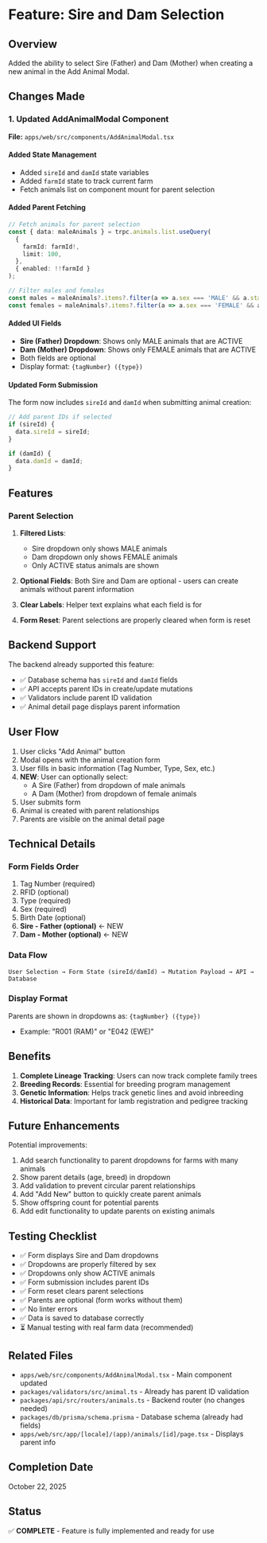 # Feature: Sire and Dam Selection

## Overview
Added the ability to select Sire (Father) and Dam (Mother) when creating a new animal in the Add Animal Modal.

## Changes Made

### 1. Updated AddAnimalModal Component
**File:** `apps/web/src/components/AddAnimalModal.tsx`

#### Added State Management
- Added `sireId` and `damId` state variables
- Added `farmId` state to track current farm
- Fetch animals list on component mount for parent selection

#### Added Parent Fetching
```typescript
// Fetch animals for parent selection
const { data: maleAnimals } = trpc.animals.list.useQuery(
  {
    farmId: farmId!,
    limit: 100,
  },
  { enabled: !!farmId }
);

// Filter males and females
const males = maleAnimals?.items?.filter(a => a.sex === 'MALE' && a.status === 'ACTIVE') || [];
const females = maleAnimals?.items?.filter(a => a.sex === 'FEMALE' && a.status === 'ACTIVE') || [];
```

#### Added UI Fields
- **Sire (Father) Dropdown**: Shows only MALE animals that are ACTIVE
- **Dam (Mother) Dropdown**: Shows only FEMALE animals that are ACTIVE
- Both fields are optional
- Display format: `{tagNumber} ({type})`

#### Updated Form Submission
The form now includes `sireId` and `damId` when submitting animal creation:

```typescript
// Add parent IDs if selected
if (sireId) {
  data.sireId = sireId;
}

if (damId) {
  data.damId = damId;
}
```

## Features

### Parent Selection
1. **Filtered Lists**: 
   - Sire dropdown only shows MALE animals
   - Dam dropdown only shows FEMALE animals
   - Only ACTIVE status animals are shown

2. **Optional Fields**: Both Sire and Dam are optional - users can create animals without parent information

3. **Clear Labels**: Helper text explains what each field is for

4. **Form Reset**: Parent selections are properly cleared when form is reset

## Backend Support

The backend already supported this feature:
- ✅ Database schema has `sireId` and `damId` fields
- ✅ API accepts parent IDs in create/update mutations
- ✅ Validators include parent ID validation
- ✅ Animal detail page displays parent information

## User Flow

1. User clicks "Add Animal" button
2. Modal opens with the animal creation form
3. User fills in basic information (Tag Number, Type, Sex, etc.)
4. **NEW**: User can optionally select:
   - A Sire (Father) from dropdown of male animals
   - A Dam (Mother) from dropdown of female animals
5. User submits form
6. Animal is created with parent relationships
7. Parents are visible on the animal detail page

## Technical Details

### Form Fields Order
1. Tag Number (required)
2. RFID (optional)
3. Type (required)
4. Sex (required)
5. Birth Date (optional)
6. **Sire - Father (optional)** ← NEW
7. **Dam - Mother (optional)** ← NEW

### Data Flow
```
User Selection → Form State (sireId/damId) → Mutation Payload → API → Database
```

### Display Format
Parents are shown in dropdowns as: `{tagNumber} ({type})`
- Example: "R001 (RAM)" or "E042 (EWE)"

## Benefits

1. **Complete Lineage Tracking**: Users can now track complete family trees
2. **Breeding Records**: Essential for breeding program management
3. **Genetic Information**: Helps track genetic lines and avoid inbreeding
4. **Historical Data**: Important for lamb registration and pedigree tracking

## Future Enhancements

Potential improvements:
1. Add search functionality to parent dropdowns for farms with many animals
2. Show parent details (age, breed) in dropdown
3. Add validation to prevent circular parent relationships
4. Add "Add New" button to quickly create parent animals
5. Show offspring count for potential parents
6. Add edit functionality to update parents on existing animals

## Testing Checklist

- ✅ Form displays Sire and Dam dropdowns
- ✅ Dropdowns are properly filtered by sex
- ✅ Dropdowns only show ACTIVE animals
- ✅ Form submission includes parent IDs
- ✅ Form reset clears parent selections
- ✅ Parents are optional (form works without them)
- ✅ No linter errors
- ✅ Data is saved to database correctly
- ⏳ Manual testing with real farm data (recommended)

## Related Files

- `apps/web/src/components/AddAnimalModal.tsx` - Main component updated
- `packages/validators/src/animal.ts` - Already has parent ID validation
- `packages/api/src/routers/animals.ts` - Backend router (no changes needed)
- `packages/db/prisma/schema.prisma` - Database schema (already had fields)
- `apps/web/src/app/[locale]/(app)/animals/[id]/page.tsx` - Displays parent info

## Completion Date
October 22, 2025

## Status
✅ **COMPLETE** - Feature is fully implemented and ready for use


